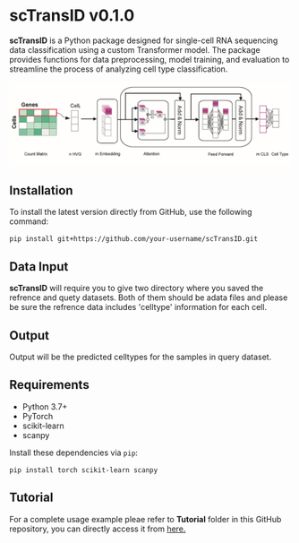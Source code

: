 # scTransID v0.1.0

**scTransID** is a Python package designed for single-cell RNA sequencing data classification using a custom Transformer model. The package provides functions for data preprocessing, model training, and evaluation to streamline the process of analyzing cell type classification.

![](images/scTransID_Fig1.jpg)


## Installation

To install the latest version directly from GitHub, use the following command:

```
pip install git+https://github.com/your-username/scTransID.git
```

## Data Input
**scTransID** will require you to give two directory where you saved the refrence and quety datasets. Both of them should be adata files and please be sure the refrence data includes 'celltype' information for each cell. 

## Output 
Output will be the predicted celltypes for the samples in query dataset. 

## Requirements

- Python 3.7+
- PyTorch
- scikit-learn
- scanpy

Install these dependencies via `pip`:

```
pip install torch scikit-learn scanpy
```

## Tutorial
For a complete usage example pleae refer to **Tutorial** folder in this GitHub repository, you can directly access it from [here.](https://github.com/msmalmir/scTransID/tree/main/Tutorial)